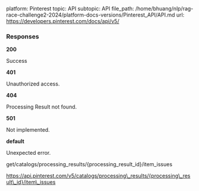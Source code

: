 platform: Pinterest
topic: API
subtopic: API
file_path: /home/bhuang/nlp/rag-race-challenge2-2024/platform-docs-versions/Pinterest_API/API.md
url: https://developers.pinterest.com/docs/api/v5/

### Responses

**200**

Success

**401**

Unauthorized access.

**404**

Processing Result not found.

**501**

Not implemented.

**default**

Unexpected error.

get/catalogs/processing\_results/{processing\_result\_id}/item\_issues

https://api.pinterest.com/v5/catalogs/processing\_results/{processing\_result\_id}/item\_issues